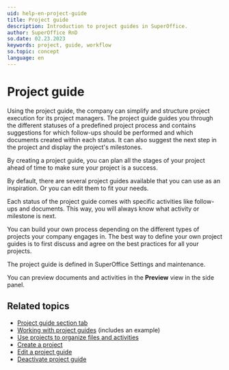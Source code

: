 ```yaml
---
uid: help-en-project-guide
title: Project guide
description: Introduction to project guides in SuperOffice.
author: SuperOffice RnD
so.date: 02.23.2023
keywords: project, guide, workflow
so.topic: concept
language: en
---
```


# Project guide

Using the project guide, the company can simplify and structure project execution for its project managers. The project guide guides you through the different statuses of a predefined project process and contains suggestions for which follow-ups should be performed and which documents created within each status. It can also suggest the next step in the project and display the project's milestones.

By creating a project guide, you can plan all the stages of your project ahead of time to make sure your project is a success.

By default, there are several project guides available that you can use as an inspiration. Or you can edit them to fit your needs.

Each status of the project guide comes with specific activities like follow-ups and documents. This way, you will always know what activity or milestone is next.

You can build your own process depending on the different types of projects your company engages in. The best way to define your own project guides is to first discuss and agree on the best practices for all your projects.

The project guide is defined in SuperOffice Settings and maintenance.

You can preview documents and activities in the **Preview** view in the side panel.

## Related topics

* [Project guide section tab][1]
* [Working with project guides][3] (includes an example)
* [Use projects to organize files and activities][2]
* [Create a project][4]
* [Edit a project guide][5]
* [Deactivate project guide][6]

<!-- Referenced links -->
[1]: ../screen/project-guide-tab.md
[2]: ../index.md
[3]: working-with.md
[4]: ../create.md
[5]: edit.md
[6]: deactivate.md

<!-- Referenced images -->

